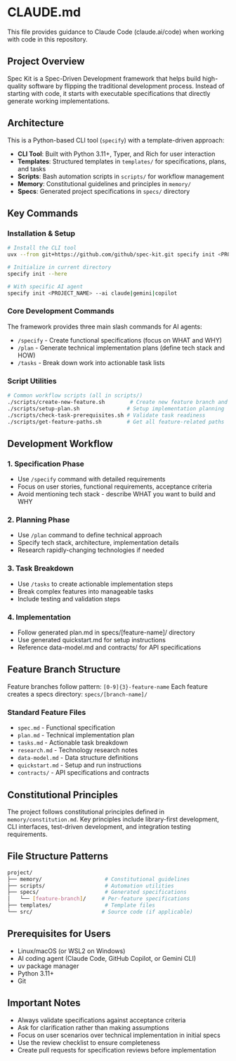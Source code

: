 # CLAUDE.md

This file provides guidance to Claude Code (claude.ai/code) when working with code in this repository.

## Project Overview

Spec Kit is a Spec-Driven Development framework that helps build high-quality software by flipping the traditional development process. Instead of starting with code, it starts with executable specifications that directly generate working implementations.

## Architecture

This is a Python-based CLI tool (`specify`) with a template-driven approach:

- **CLI Tool**: Built with Python 3.11+, Typer, and Rich for user interaction
- **Templates**: Structured templates in `templates/` for specifications, plans, and tasks
- **Scripts**: Bash automation scripts in `scripts/` for workflow management
- **Memory**: Constitutional guidelines and principles in `memory/`
- **Specs**: Generated project specifications in `specs/` directory

## Key Commands

### Installation & Setup

```bash
# Install the CLI tool
uvx --from git+https://github.com/github/spec-kit.git specify init <PROJECT_NAME>

# Initialize in current directory
specify init --here

# With specific AI agent
specify init <PROJECT_NAME> --ai claude|gemini|copilot
```

### Core Development Commands

The framework provides three main slash commands for AI agents:

- `/specify` - Create functional specifications (focus on WHAT and WHY)
- `/plan` - Generate technical implementation plans (define tech stack and HOW)
- `/tasks` - Break down work into actionable task lists

### Script Utilities

```bash
# Common workflow scripts (all in scripts/)
./scripts/create-new-feature.sh        # Create new feature branch and spec
./scripts/setup-plan.sh               # Setup implementation planning
./scripts/check-task-prerequisites.sh # Validate task readiness
./scripts/get-feature-paths.sh        # Get all feature-related paths
```

## Development Workflow

### 1. Specification Phase

- Use `/specify` command with detailed requirements
- Focus on user stories, functional requirements, acceptance criteria
- Avoid mentioning tech stack - describe WHAT you want to build and WHY

### 2. Planning Phase

- Use `/plan` command to define technical approach
- Specify tech stack, architecture, implementation details
- Research rapidly-changing technologies if needed

### 3. Task Breakdown

- Use `/tasks` to create actionable implementation steps
- Break complex features into manageable tasks
- Include testing and validation steps

### 4. Implementation

- Follow generated plan.md in specs/[feature-name]/ directory
- Use generated quickstart.md for setup instructions
- Reference data-model.md and contracts/ for API specifications

## Feature Branch Structure

Feature branches follow pattern: `[0-9]{3}-feature-name`
Each feature creates a specs directory: `specs/[branch-name]/`

### Standard Feature Files

- `spec.md` - Functional specification
- `plan.md` - Technical implementation plan
- `tasks.md` - Actionable task breakdown
- `research.md` - Technology research notes
- `data-model.md` - Data structure definitions
- `quickstart.md` - Setup and run instructions
- `contracts/` - API specifications and contracts

## Constitutional Principles

The project follows constitutional principles defined in `memory/constitution.md`. Key principles include library-first development, CLI interfaces, test-driven development, and integration testing requirements.

## File Structure Patterns

```bash
project/
├── memory/                    # Constitutional guidelines
├── scripts/                   # Automation utilities
├── specs/                     # Generated specifications
│   └── [feature-branch]/     # Per-feature specifications
├── templates/                 # Template files
└── src/                      # Source code (if applicable)
```

## Prerequisites for Users

- Linux/macOS (or WSL2 on Windows)
- AI coding agent (Claude Code, GitHub Copilot, or Gemini CLI)
- uv package manager
- Python 3.11+
- Git

## Important Notes

- Always validate specifications against acceptance criteria
- Ask for clarification rather than making assumptions
- Focus on user scenarios over technical implementation in initial specs
- Use the review checklist to ensure completeness
- Create pull requests for specification reviews before implementation
